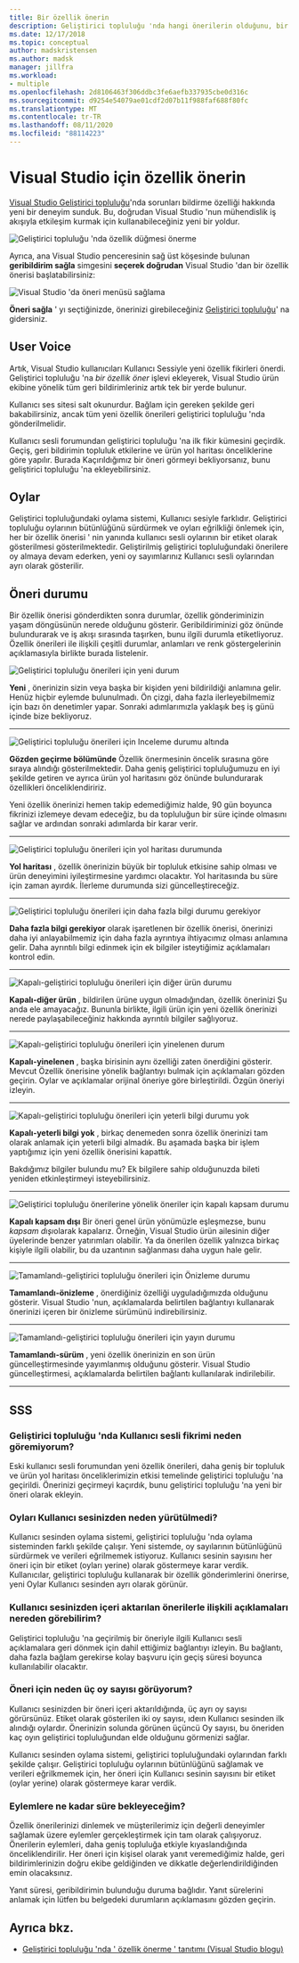 ```yaml
---
title: Bir özellik önerin
description: Geliştirici topluluğu 'nda hangi önerilerin olduğunu, bir önerinizin nasıl yapılacağını ve önerilerin Visual Studio yol haritasında Microsoft tarafından nasıl kullanıldığını açıklar.
ms.date: 12/17/2018
ms.topic: conceptual
author: madskristensen
ms.author: madsk
manager: jillfra
ms.workload:
- multiple
ms.openlocfilehash: 2d8106463f306ddbc3fe6aefb337935cbe0d316c
ms.sourcegitcommit: d9254e54079ae01cdf2d07b11f988faf688f80fc
ms.translationtype: MT
ms.contentlocale: tr-TR
ms.lasthandoff: 08/11/2020
ms.locfileid: "88114223"
---
```

# <a name="suggest-a-feature-for-visual-studio"></a>Visual Studio için özellik önerin

[Visual Studio Geliştirici topluluğu](https://developercommunity.visualstudio.com)'nda sorunları bildirme özelliği hakkında yeni bir deneyim sunduk. Bu, doğrudan Visual Studio 'nun mühendislik iş akışıyla etkileşim kurmak için kullanabileceğiniz yeni bir yoldur.

![Geliştirici topluluğu 'nda özellik düğmesi önerme](media/suggest-a-feature/suggest-feature-button.png)

Ayrıca, ana Visual Studio penceresinin sağ üst köşesinde bulunan **geribildirim sağla** simgesini **seçerek doğrudan** Visual Studio 'dan bir özellik önerisi başlatabilirsiniz:

![Visual Studio 'da öneri menüsü sağlama](media/suggest-a-feature/provide-suggestion.png)

**Öneri sağla** ' yı seçtiğinizde, önerinizi girebileceğiniz [Geliştirici topluluğu](https://developercommunity.visualstudio.com)' na gidersiniz.

## <a name="user-voice"></a>User Voice

Artık, Visual Studio kullanıcıları Kullanıcı Sessiyle yeni özellik fikirleri önerdi. Geliştirici topluluğu 'na *bir özellik öner* işlevi ekleyerek, Visual Studio ürün ekibine yönelik tüm geri bildirimleriniz artık tek bir yerde bulunur.

Kullanıcı ses sitesi salt okunurdur. Bağlam için gereken şekilde geri bakabilirsiniz, ancak tüm yeni özellik önerileri geliştirici topluluğu 'nda gönderilmelidir.

Kullanıcı sesli forumundan geliştirici topluluğu 'na ilk fikir kümesini geçirdik. Geçiş, geri bildirimin topluluk etkilerine ve ürün yol haritası önceliklerine göre yapılır. Burada Kaçırıldığımız bir öneri görmeyi bekliyorsanız, bunu geliştirici topluluğu 'na ekleyebilirsiniz.

## <a name="votes"></a>Oylar

Geliştirici topluluğundaki oylama sistemi, Kullanıcı sesiyle farklıdır. Geliştirici topluluğu oylarının bütünlüğünü sürdürmek ve oyları eğrilkliği önlemek için, her bir özellik önerisi ' nin yanında kullanıcı sesli oylarının bir etiket olarak gösterilmesi gösterilmektedir. Geliştirilmiş geliştirici topluluğundaki önerilere oy almaya devam ederken, yeni oy sayımlarınız Kullanıcı sesli oylarından ayrı olarak gösterilir.

## <a name="suggestion-status"></a>Öneri durumu

Bir özellik önerisi gönderdikten sonra durumlar, özellik gönderiminizin yaşam döngüsünün nerede olduğunu gösterir. Geribildiriminizi göz önünde bulundurarak ve iş akışı sırasında taşırken, bunu ilgili durumla etiketliyoruz. Özellik önerileri ile ilişkili çeşitli durumlar, anlamları ve renk göstergelerinin açıklamasıyla birlikte burada listelenir.

![Geliştirici topluluğu önerileri için yeni durum](../ide/media/SuggestStates/New.jpg)

**Yeni** , önerinizin sizin veya başka bir kişiden yeni bildirildiği anlamına gelir. Henüz hiçbir eylemde bulunulmadı. Ön çizgi, daha fazla ilerleyebilmemiz için bazı ön denetimler yapar. Sonraki adımlarımızla yaklaşık beş iş günü içinde bize bekliyoruz.

- - -

![Geliştirici topluluğu önerileri için Inceleme durumu altında](../ide/media/SuggestStates/UnderReview.jpg)

**Gözden geçirme bölümünde** Özellik önermesinin öncelik sırasına göre sıraya alındığı gösterilmektedir. Daha geniş geliştirici topluluğumuzu en iyi şekilde getiren ve ayrıca ürün yol haritasını göz önünde bulundurarak özellikleri önceliklendiririz.

Yeni özellik önerinizi hemen takip edemediğimiz halde, 90 gün boyunca fikrinizi izlemeye devam edeceğiz, bu da topluluğun bir süre içinde olmasını sağlar ve ardından sonraki adımlarda bir karar verir.

- - -

![Geliştirici topluluğu önerileri için yol haritası durumunda](../ide/media/SuggestStates/OnRoadmap.jpg)

**Yol haritası** , özellik önerinizin büyük bir topluluk etkisine sahip olması ve ürün deneyimini iyileştirmesine yardımcı olacaktır. Yol haritasında bu süre için zaman ayırdık. İlerleme durumunda sizi güncelleştireceğiz.

- - -

![Geliştirici topluluğu önerileri için daha fazla bilgi durumu gerekiyor](../ide/media/SuggestStates/NeedMoreInfo.jpg)

**Daha fazla bilgi gerekiyor** olarak işaretlenen bir özellik önerisi, önerinizi daha iyi anlayabilmemiz için daha fazla ayrıntıya ihtiyacımız olması anlamına gelir. Daha ayrıntılı bilgi edinmek için ek bilgiler isteytiğimiz açıklamaları kontrol edin.

- - -

![Kapalı-geliştirici topluluğu önerileri için diğer ürün durumu](../ide/media/SuggestStates/ClosedOtherProduct.jpg)

**Kapalı-diğer ürün** , bildirilen ürüne uygun olmadığından, özellik önerinizi Şu anda ele amayacağız. Bununla birlikte, ilgili ürün için yeni özellik önerinizi nerede paylaşabileceğiniz hakkında ayrıntılı bilgiler sağlıyoruz.

- - -

![Kapalı-geliştirici topluluğu önerileri için yinelenen durum](../ide/media/SuggestStates/ClosedDuplicate.jpg)

**Kapalı-yinelenen** , başka birisinin aynı özelliği zaten önerdiğini gösterir. Mevcut Özellik önerisine yönelik bağlantıyı bulmak için açıklamaları gözden geçirin. Oylar ve açıklamalar orijinal öneriye göre birleştirildi. Özgün öneriyi izleyin.

- - -

![Kapalı-geliştirici topluluğu önerileri için yeterli bilgi durumu yok](../ide/media/SuggestStates/ClosedNotEnoughInfo.jpg)

**Kapalı-yeterli bilgi yok** , birkaç denemeden sonra özellik önerinizi tam olarak anlamak için yeterli bilgi almadık. Bu aşamada başka bir işlem yaptığımız için yeni özellik önerisini kapattık.

Bakdığımız bilgiler bulundu mu? Ek bilgilere sahip olduğunuzda bileti yeniden etkinleştirmeyi isteyebilirsiniz.

- - -

![Geliştirici topluluğu önerilerine yönelik öneriler için kapalı kapsam durumu](../ide/media/SuggestStates/closed-out-of-scope.png)

**Kapalı kapsam dışı** Bir öneri genel ürün yönümüzle eşleşmezse, bunu *kapsam dışı*olarak kapalarız. Örneğin, Visual Studio ürün ailesinin diğer üyelerinde benzer yatırımları olabilir. Ya da önerilen özellik yalnızca birkaç kişiyle ilgili olabilir, bu da uzantının sağlanması daha uygun hale gelir.


- - -

![Tamamlandı-geliştirici topluluğu önerileri için Önizleme durumu](../ide/media/SuggestStates/CompletedPreview.jpg)

**Tamamlandı-önizleme** , önerdiğiniz özelliği uyguladığımızda olduğunu gösterir. Visual Studio 'nun, açıklamalarda belirtilen bağlantıyı kullanarak önerinizi içeren bir önizleme sürümünü indirebilirsiniz.

- - -

![Tamamlandı-geliştirici topluluğu önerileri için yayın durumu](../ide/media/SuggestStates/CompletedRelease.jpg)

**Tamamlandı-sürüm** , yeni özellik önerinizin en son ürün güncelleştirmesinde yayımlanmış olduğunu gösterir. Visual Studio güncelleştirmesi, açıklamalarda belirtilen bağlantı kullanılarak indirilebilir.

- - -

## <a name="faq"></a>SSS

### <a name="why-cant-i-see-my-user-voice-idea-in-developer-community"></a>Geliştirici topluluğu 'nda Kullanıcı sesli fikrimi neden göremiyorum?

Eski kullanıcı sesli forumundan yeni özellik önerileri, daha geniş bir topluluk ve ürün yol haritası önceliklerimizin etkisi temelinde geliştirici topluluğu 'na geçirildi. Önerinizi geçirmeyi kaçırdık, bunu geliştirici topluluğu 'na yeni bir öneri olarak ekleyin.

### <a name="why-have-the-votes-not-been-carried-over-from-user-voice"></a>Oyları Kullanıcı sesinizden neden yürütülmedi?

Kullanıcı sesinden oylama sistemi, geliştirici topluluğu 'nda oylama sisteminden farklı şekilde çalışır. Yeni sistemde, oy sayılarının bütünlüğünü sürdürmek ve verileri eğrilmemek istiyoruz. Kullanıcı sesinin sayısını her öneri için bir etiket (oyları yerine) olarak göstermeye karar verdik. Kullanıcılar, geliştirici topluluğu kullanarak bir özellik gönderimlerini önerirse, yeni Oylar Kullanıcı sesinden ayrı olarak görünür.

### <a name="where-can-i-see-comments-associated-with-the-suggestions-imported-from-user-voice"></a>Kullanıcı sesinizden içeri aktarılan önerilerle ilişkili açıklamaları nereden görebilirim?

Geliştirici topluluğu 'na geçirilmiş bir öneriyle ilgili Kullanıcı sesli açıklamalara geri dönmek için dahil ettiğimiz bağlantıyı izleyin. Bu bağlantı, daha fazla bağlam gerekirse kolay başvuru için geçiş süresi boyunca kullanılabilir olacaktır.

### <a name="why-can-i-see-three-vote-counts-for-a-suggestion"></a>Öneri için neden üç oy sayısı görüyorum?

Kullanıcı sesinizden bir öneri içeri aktarıldığında, üç ayrı oy sayısı görürsünüz. Etiket olarak gösterilen iki oy sayısı, ıdeın Kullanıcı sesinden ilk alındığı oylardır. Önerinizin solunda görünen üçüncü Oy sayısı, bu öneriden kaç oyın geliştirici topluluğundan elde olduğunu görmenizi sağlar.

Kullanıcı sesinden oylama sistemi, geliştirici topluluğundaki oylarından farklı şekilde çalışır. Geliştirici topluluğu oylarının bütünlüğünü sağlamak ve verileri eğrilkmemek için, her öneri için Kullanıcı sesinin sayısını bir etiket (oylar yerine) olarak göstermeye karar verdik.

### <a name="how-long-can-i-expect-actions-to-take"></a>Eylemlere ne kadar süre bekleyeceğim?

Özellik önerilerinizi dinlemek ve müşterilerimiz için değerli deneyimler sağlamak üzere eylemler gerçekleştirmek için tam olarak çalışıyoruz. Önerilerin eylemleri, daha geniş topluluğa etkiyle kıyaslandığında önceliklendirilir. Her öneri için kişisel olarak yanıt veremediğimiz halde, geri bildirimlerinizin doğru ekibe geldiğinden ve dikkatle değerlendirildiğinden emin olacaksınız.

Yanıt süresi, geribildirimin bulunduğu duruma bağlıdır. Yanıt sürelerini anlamak için lütfen bu belgedeki durumların açıklamasını gözden geçirin.

## <a name="see-also"></a>Ayrıca bkz.

- [Geliştirici topluluğu 'nda ' özellik önerme ' tanıtımı (Visual Studio blogu)](https://devblogs.microsoft.com/visualstudio/introducing-suggest-a-feature-in-developer-community/?utm_source=vs_developer_news&utm_medium=referral)
